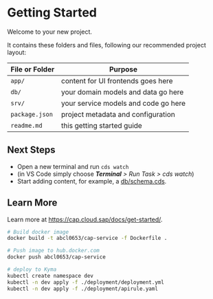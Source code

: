 # Getting Started

Welcome to your new project.

It contains these folders and files, following our recommended project layout:

File or Folder | Purpose
---------|----------
`app/` | content for UI frontends goes here
`db/` | your domain models and data go here
`srv/` | your service models and code go here
`package.json` | project metadata and configuration
`readme.md` | this getting started guide


## Next Steps

- Open a new terminal and run `cds watch` 
- (in VS Code simply choose _**Terminal** > Run Task > cds watch_)
- Start adding content, for example, a [db/schema.cds](db/schema.cds).


## Learn More

Learn more at https://cap.cloud.sap/docs/get-started/.



```bash
# Build docker image
docker build -t abcl0653/cap-service -f Dockerfile .   

# Push image to hub.docker.com
docker push abcl0653/cap-service 

# deploy to Kyma
kubectl create namespace dev
kubectl -n dev apply -f ./deployment/deployment.yml
kubectl -n dev apply -f ./deployment/apirule.yaml
```

